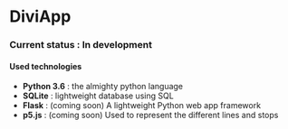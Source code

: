 # DiviApp

### Current status : In development

#### Used technologies

- __Python 3.6__ : the almighty python language
- __SQLite__ : lightweight database using SQL
- __Flask__ : (coming soon) A lightweight Python web app framework
- __p5.js__ : (coming soon) Used to represent the different lines and stops

